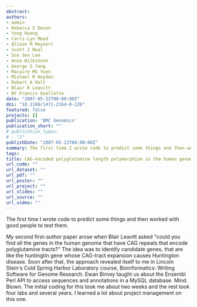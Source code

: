 ```yaml
---
abstract:
authors:
- admin
- Rebecca S Devon
- Yong Huang
- Carri-Lyn Mead
- Alison M Meynert
- Scott J Neal
- Soo Sen Lee
- Anna Wilkinson
- George S Yang
- Macaire MS Yuen
- Michael R Hayden
- Robert A Holt
- Blair R Leavitt
- BF Francis Ouellette
date: "2007-05-22T00:00:00Z"
doi: "10.1186/1471-2164-8-126"
featured: false
projects: []
publication: 'BMC Genomics'
publication_short: ""
# publication_types:
# - "2"
publishDate: "2007-05-22T00:00:00Z"
summary: The first time I wrote code to predict some things and then worked with good people to test them 
tags:
title: CAG-encoded polyglutamine length polymorphism in the human genome
url_code: ""
url_dataset: ""
url_pdf: ""
url_poster: ""
url_project: ""
url_slides: ""
url_source: ""
url_video: ""
---
```

The first time I wrote code to predict some things and then worked with good people to test them.

My second first-author paper arose when Blair Leavitt asked "could you find all the genes in the human genome that have CAG repeats that encode polyglutamine tracts?" The idea was to identify candidate genes, that are like the huntingtin gene whose CAG-tract expansion causes Huntington disease. Soon after that, the approach revealed itself to me in Lincoln Stein's Cold Spring Harbor Laboratory course, Bioinformatics: Writing Software for Genome Research. Ewan Birney taught us about the Ensembl Perl API to access sequences and annotations in a MySQL database. Mind. Blown. The initial coding for this took me about two weeks and the rest took four labs and several years. I learned a lot about project management on this one.
